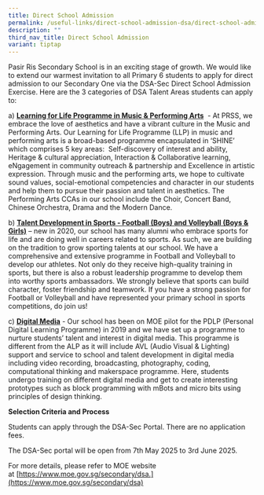 ```yaml
---
title: Direct School Admission
permalink: /useful-links/direct-school-admission-dsa/direct-school-admission/
description: ""
third_nav_title: Direct School Admission
variant: tiptap
---
```

<p>Pasir Ris Secondary School is in an exciting stage of growth. We would
like to extend our warmest invitation to all Primary 6 students to apply
for direct admission to our Secondary One via the DSA-Sec Direct School
Admission Exercise.&nbsp;Here are the 3 categories of DSA Talent Areas
students can apply to:</p>
<p>a)&nbsp;<strong><a href="/useful-links/direct-school-admission-dsa/dsa-llp-in-music-and-performing-arts/" rel="noopener noreferrer nofollow" target="_blank">Learning for Life Programme in Music &amp; Performing Arts</a></strong>&nbsp;
- At PRSS, we embrace the love of aesthetics and have a vibrant culture
in the Music and Performing Arts. Our Learning for Life Programme (LLP)
in music and performing arts is a broad-based programme encapsulated in
‘SHINE’ which comprises 5 key areas:&nbsp; Self-discovery of interest and
ability, Heritage &amp; cultural appreciation, Interaction &amp; Collaborative
learning, eNgagement in community outreach &amp; partnership and Excellence
in artistic expression. Through music and the performing arts, we hope
to cultivate sound values, social-emotional competencies and character
in our students and help them to pursue their passion and talent in aesthetics.
The Performing Arts CCAs in our school include the Choir, Concert Band,
Chinese Orchestra, Drama and the Modern Dance.</p>
<p>b) <strong><a href="/useful-links/direct-school-admission-dsa/dsa-talent-development-in-sports/" rel="noopener noreferrer nofollow" target="_blank">Talent Development in Sports - Football (Boys) and Volleyball (Boys &amp; Girls)</a></strong>&nbsp;–
new in 2020, our school has many alumni who embrace sports for life and
are doing well in careers related to sports. As such, we are building on
the tradition to grow sporting talents at our school. We have a comprehensive
and extensive programme in Football and Volleyball to develop our athletes.
Not only do they receive high-quality training in sports, but there is
also a robust leadership programme to develop them into worthy sports ambassadors.
We strongly believe that sports can build character, foster friendship
and teamwork.&nbsp;If you have a strong passion for Football or Volleyball
and have represented your primary school in sports competitions, do join
us!</p>
<p>c)&nbsp;<strong><a href="/useful-links/direct-school-admission-dsa/dsa-digital-media/" rel="noopener noreferrer nofollow" target="_blank">Digital Media</a></strong> -
Our school has been on MOE pilot for the PDLP (Personal Digital Learning
Programme) in 2019 and we have set up a programme to nurture students’
talent and interest in digital media. This programme is different from
the ALP as it will include AVL (Audio Visual &amp; Lighting) support and
service to school and talent development in digital media including video
recording, broadcasting, photography, coding, computational thinking and
makerspace programme. Here, students undergo training on different digital
media and get to create interesting prototypes such as block programming
with mBots and micro bits using principles of design thinking.</p>
<p><strong>Selection Criteria and Process</strong>
</p>
<p>Students can apply through the DSA-Sec Portal. There are no application
fees.</p>
<p>The DSA-Sec portal will be open from 7th May 2025 to 3rd June 2025.</p>
<p>For more details, please refer to MOE website at&nbsp;[<a href="https://www.moe.gov.sg/secondary/dsa.](https://www.moe.gov.sg/secondary/dsa)" rel="noopener noreferrer nofollow" target="_blank">https://www.moe.gov.sg/secondary/dsa.](https://www.moe.gov.sg/secondary/dsa)</a>
</p>
<p></p>